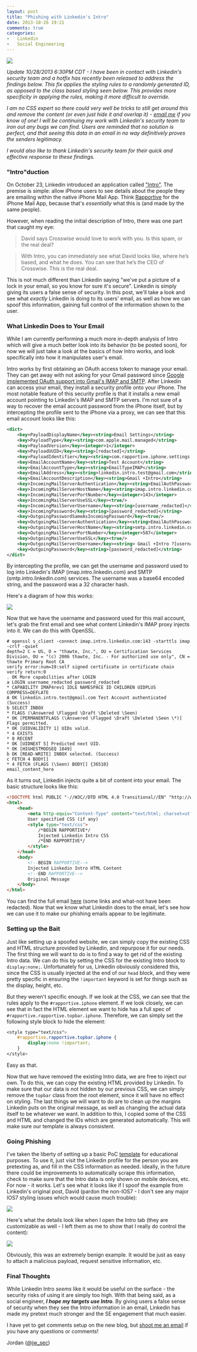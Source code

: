 ```yaml
---
layout: post
title: "Phishing with Linkedin's Intro"
date: 2013-10-26 19:21
comments: true
categories:
-   Linkedin
-   Social Engineering
---
```

<img src="{{root_url}}/images/headers/linkedin_phish.png"/>

*Update 10/28/2013 6:30PM CDT - I have been in contact with Linkedin's security team and a hotfix has recently been released to address the findings below. This fix applies the styling rules to a randomly generated ID, as opposed to the class based styling seen below. This provides more specificity in applying the rules, making it more difficult to override.*

*I am no CSS expert so there could very well be tricks to still get around this and remove the content (or even just hide it and overlap it) - [email me](/contact) if you know of one! I will be continuing my work with Linkedin's security team to iron out any bugs we can find. Users are reminded that no solution is perfect, and that seeing this data in an email in no way definitively proves the senders legitimacy.*

*I would also like to thank Linkedin's security team for their quick and effective response to these findings.*

### "Intro"duction
On October 23, Linkedin introduced an application called ["Intro"](http://blog.linkedin.com/2013/10/23/announcing-linkedin-intro/). The premise is simple: allow iPhone users to see details about the people they are emailing within the native iPhone Mail App. Think [Rapportive](http://rapportive.com/) for the iPhone Mail App, because that's *essentially* what this is (and made by the same people).

However, when reading the initial description of Intro, there was one part that caught my eye:

>David says Crosswise would love to work with you. Is this spam, or the real deal?

>With Intro, you can immediately see what David looks like, where he’s based, and what he does. You can see that he’s the CEO of Crosswise. This is the real deal.

This is not much different than Linkedin saying "we've put a picture of a lock in your email, so you know for sure it's secure". Linkedin is simply giving its users a false sense of security. In this post, we'll take a look and see what *exactly* Linkedin is doing to its users' email, as well as how we can spoof this information, gaining full control of the information shown to the user.
<!-- more -->
### What Linkedin Does to Your Email
While I am currently performing a much more in-depth analysis of Intro which will give a much better look into its behavior (to be posted soon), for now we will just take a look at the basics of how Intro works, and look specifically into how it manipulates user's email.

Intro works by first obtaining an OAuth access token to manage your email. They can get away with not asking for your Gmail password since [Google implemented OAuth support into Gmail's IMAP and SMTP](https://developers.google.com/gmail/oauth_overview). After Linkedin can access your email, they install a security profile onto your iPhone. The most notable feature of this security profile is that it installs a new email account pointing to Linkedin's IMAP and SMTP servers. I'm not sure of a way to recover the email account password from the iPhone itself, but by intercepting the profile sent to the iPhone via a proxy, we can see that this email account looks like this:

``` xml
<dict>
    <key>PayloadDisplayName</key><string>Email Settings</string>
    <key>PayloadType</key><string>com.apple.mail.managed</string>
    <key>PayloadVersion</key><integer>1</integer>
    <key>PayloadUUID</key><string>[redacted]</string>
    <key>PayloadIdentifier</key><string>com.rapportive.iphone.settings.email.[redacted]</string>
    <key>EmailAccountName</key><string>Test Account</string>
    <key>EmailAccountType</key><string>EmailTypeIMAP</string>
    <key>EmailAddress</key><string>linkedin.intro.test@gmail.com</string>
    <key>EmailAccountDescription</key><string>Gmail +Intro</string>
    <key>IncomingMailServerAuthentication</key><string>EmailAuthPassword</string>
    <key>IncomingMailServerHostName</key><string>imap.intro.linkedin.com</string>
    <key>IncomingMailServerPortNumber</key><integer>143</integer>
    <key>IncomingMailServerUseSSL</key><true/>
    <key>IncomingMailServerUsername</key><string>[username_redacted]</string>
    <key>IncomingPassword</key><string>[password_redacted]</string>
    <key>OutgoingPasswordSameAsIncomingPassword</key><true/>
    <key>OutgoingMailServerAuthentication</key><string>EmailAuthPassword</string>
    <key>OutgoingMailServerHostName</key><string>smtp.intro.linkedin.com</string>
    <key>OutgoingMailServerPortNumber</key><integer>587</integer>
    <key>OutgoingMailServerUseSSL</key><true/>
    <key>OutgoingMailServerUsername</key><string> Gmail +Intro ?[username_redacted]</string>
    <key>OutgoingPassword</key><string>[password_redacted]</string>
</dict>
```

By intercepting the profile, we can get the username and password used to log into Linkedin's IMAP (imap.intro.linkedin.com) and SMTP (smtp.intro.linkedin.com) services. The username was a base64 encoded string, and the password was a 32 character hash.

Here's a diagram of how this works:

<a href="{{root_url}}/images/blog/intro_phish/diagram.png" target="_blank"><img src="{{root_url}}/images/blog/intro_phish/diagram.png"/></a>

Now that we have the username and password used for this mail account, let's grab the first email and see what content Linkedin's IMAP proxy injects into it. We can do this with OpenSSL.

```
# openssl s_client -connect imap.intro.linkedin.com:143 -starttls imap -crlf -quiet
depth=2 C = US, O = "thawte, Inc.", OU = Certification Services Division, OU = "(c) 2006 thawte, Inc. - For authorized use only", CN = thawte Primary Root CA
verify error:num=19:self signed certificate in certificate chain
verify return:0
. OK More capabilities after LOGIN
a LOGIN username_redacted password_redacted
* CAPABILITY IMAP4rev1 IDLE NAMESPACE ID CHILDREN UIDPLUS COMPRESS=DEFLATE
A OK linkedin.intro.test@gmail.com Test Account authenticated (Success)
b SELECT INBOX
* FLAGS (\Answered \Flagged \Draft \Deleted \Seen)
* OK [PERMANENTFLAGS (\Answered \Flagged \Draft \Deleted \Seen \*)] Flags permitted.
* OK [UIDVALIDITY 1] UIDs valid.
* 4 EXISTS
* 0 RECENT
* OK [UIDNEXT 5] Predicted next UID.
* OK [HIGHESTMODSEQ 1049]
b OK [READ-WRITE] INBOX selected. (Success)
c FETCH 4 BODY[]
* 4 FETCH (FLAGS (\Seen) BODY[] {36510}
email_content_here
```

As it turns out, Linkedin injects quite a bit of content into your email. The basic structure looks like this:

``` html
<!DOCTYPE html PUBLIC "-//W3C//DTD HTML 4.0 Transitional//EN" "http://www.w3.org/TR/REC-html40/loose.dtd">
<html>
	<head>
	    <meta http-equiv="Content-Type" content="text/html; charset=utf-8">
	    User specified CSS (if any)
	    <style type="text/css">
	        /*BEGIN RAPPORTIVE*/
	        Injected Linkedin Intro CSS
	        /*END RAPPORTIVE*/
	    </style>
	</head>
	<body>
	    <!--BEGIN RAPPORTIVE-->
	    Injected Linkedin Intro HTML Content
	    <!--END RAPPORTIVE-->
	    Original Message
	</body>
</html>
```

You can find the full email [here](https://gist.github.com/jordan-wright/7189765#file-original_email-html) (some links and what-not have been redacted). Now that we know what Linkedin does to the email, let's see how we can use it to make our phishing emails appear to be legitimate.

### Setting up the Bait
Just like setting up a spoofed website, we can simply copy the existing CSS and HTML structure provided by Linkedin, and repurpose it for our needs. The first thing we will want to do is to find a way to get rid of the existing Intro data. We can do this by setting the CSS for the existing Intro block to ```display:none;```. Unfortunately for us, Linkedin obviously considered this, since the CSS is usually injected at the end of our ```head``` block, and they were pretty specific in ensuring the ```!important``` keyword is set for things such as the display, height, etc.

But they weren't specific enough. If we look at the CSS, we can see that the rules apply to the ```#rapportive.iphone``` element. If we look closely, we can see that in fact the HTML element we want to hide has a full spec of ```#rapportive.rapportive.topbar.iphone```. Therefore, we can simply set the following style block to hide the element:

``` css
<style type="text/css">
    #rapportive.rapportive.topbar.iphone {
        display:none !important;
    }
</style>
```

Easy as that.

Now that we have removed the existing Intro data, we are free to inject our own. To do this, we can copy the existing HTML provided by Linkedin. To make sure that our data is not hidden by our previous CSS, we can simply remove the ```topbar``` class from the root element, since it will have no effect on styling. The last things we will want to do are to clean up the margins Linkedin puts on the original message, as well as changing the actual data itself to be whatever we want. In addition to this, I copied some of the CSS and HTML and changed the IDs which are generated automatically. This will make sure our template is always consistent.

### Going Phishing
I've taken the liberty of setting up a basic PoC [template](https://gist.github.com/jordan-wright/7189765#file-template-html) for educational purposes. To use it, just visit the Linkedin profile for the person you are pretexting as, and fill in the CSS information as needed. Ideally, in the future there could be improvements to automatically scrape this information, check to make sure that the Intro data is only shown on mobile devices, etc. For now - it works. Let's see what it looks like if I spoof the example from Linkedin's original post, David (pardon the non-IOS7 - I don't see any major IOS7 styling issues which would cause much trouble):

<a href="{{root_url}}/images/blog/intro_phish/david.png" target="_blank"><img style="display:block; margin:auto;" src="{{root_url}}/images/blog/intro_phish/david.png"/></a>

Here's what the details look like when I open the Intro tab (they are customizable as well - I left them as me to show that I really do control the content):

<a href="{{root_url}}/images/blog/intro_phish/david_details.png" target="_blank"><img style="display:block; margin:auto;" src="{{root_url}}/images/blog/intro_phish/david_details.png"/></a>

Obviously, this was an extremely benign example. It would be just as easy to attach a malicious payload, request sensitive information, etc.

### Final Thoughts
While Linkedin Intro *seems* like it would be useful on the surface - the security risks of using it are simply too high. With that being said, as a social engineer, ***I hope my targets use Intro***. By giving users a false sense of security when they see the Intro information in an email, Linkedin has made my pretext much stronger and the SE engagement that much easier.

I have yet to get comments setup on the new blog, but [shoot me an email](/contact) if you have any questions or comments!

Jordan ([@jw_sec](http://twitter.com/jw_sec))
